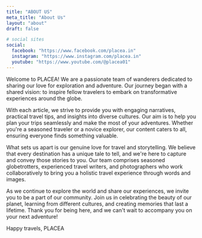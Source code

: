 ```yaml
---
title: "ABOUT US"
meta_title: "About Us"
layout: "about"
draft: false

# social sites
social:
  facebook: "https://www.facebook.com/placea.in"
  instagram: "https://www.instagram.com/placea.in"
  youtube: "https://www.youtube.com/@placea01"
---
```


Welcome to PLACEA! We are a passionate team of wanderers dedicated to sharing our love for exploration and adventure. Our journey began with a shared vision: to inspire fellow travelers to embark on transformative experiences around the globe.

With each article, we strive to provide you with engaging narratives, practical travel tips, and insights into diverse cultures. Our aim is to help you plan your trips seamlessly and make the most of your adventures. Whether you're a seasoned traveler or a novice explorer, our content caters to all, ensuring everyone finds something valuable.

What sets us apart is our genuine love for travel and storytelling. We believe that every destination has a unique tale to tell, and we're here to capture and convey those stories to you. Our team comprises seasoned globetrotters, experienced travel writers, and photographers who work collaboratively to bring you a holistic travel experience through words and images.

As we continue to explore the world and share our experiences, we invite you to be a part of our community. Join us in celebrating the beauty of our planet, learning from different cultures, and creating memories that last a lifetime. Thank you for being here, and we can't wait to accompany you on your next adventure!

Happy travels,
PLACEA

